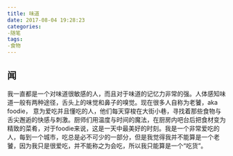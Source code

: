 ```yaml
---
title: 味道
date: 2017-08-04 19:28:23
categories:
-随笔
tags:
-食物
---
```


## 闻
我一直都是一个对味道很敏感的人，而且对于味道的记忆力非常的强。人体感知味道一般有两种途径，舌头上的味觉和鼻子的嗅觉。现在很多人自称为老饕，aka foodie， 意为爱吃并且懂吃的人，他们每天穿梭在大街小巷，寻找着那些食物与舌尖邂逅的快感与刺激。厨师们用温度与时间的魔法，在厨房内吧台后把食材变为精致的菜肴，对于foodie来说，这是一天中最美好的时刻。我是一个非常爱吃的人，每到一个城市，吃总是必不可少的一部分，但是我觉得我并不能算是一个老饕，因为我只是很爱吃，并不能称之为会吃，所以我只能算是一个“吃货”。